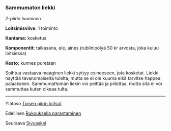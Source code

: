 ### Sammumaton liekki

*2-piirin luominen*

**Loitsimisviive:** 1 toiminto

**Kantama:** kosketus

**Komponentit:** taikasana, ele, aines (rubiinipölyä 50 kr arvosta, joka kuluu loitsiessa)

**Kesto:** kunnes puretaan

Soihtua vastaava maaginen liekki syttyy esineeseen, jota kosketat. Liekki nayttää tavanomaiselta tulelta, mutta se ei ole kuuma eikä tarvitse happea palaakseen. Sammumattoman liekin voi peittää ja piilottaa, mutta sitä ei voi sammuttaa kuten oikeaa tulta.

----

Ylätaso [Toisen piirin loitsut](2_piirin_loitsut)

Edellinen [Rukouksella parantaminen](Rukouksella_parantaminen)

Seuraava [Sivuaskel](Sivuaskel)
